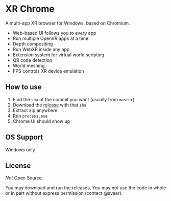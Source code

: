 # XR Chrome

A multi-app XR browser for Windows, based on Chromium.

- Web-based UI follows you to every app
- Run multiple OpenVR apps at a time
- Depth compositing
- Run WebXR inside any app
- Extension system for virtual world scripting
- QR code detection
- World meshing
- FPS controls XR device emulation

## How to use

1. Find the `sha` of the commit you want (usually from `master`)
1. Download the [release](https://github.com/exokitxr/overlay/releases) with that `sha`
1. Extract zip anywhere
1. Run `process.exe`
1. Chrome UI should show up

## OS Support

Windows only

## License

*Not* Open Source.

You may download and run the releases. You may not use the code in whole or in part without express permission (contact @avaer).